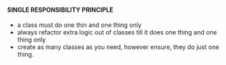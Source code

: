 #### SINGLE RESPONSIBILITY PRINCIPLE

- a class must do one thin and one thing only
- always refactor extra logic out of classes till it does one thing and one thing only
- create as many classes as you need, however ensure, they do just one thing.